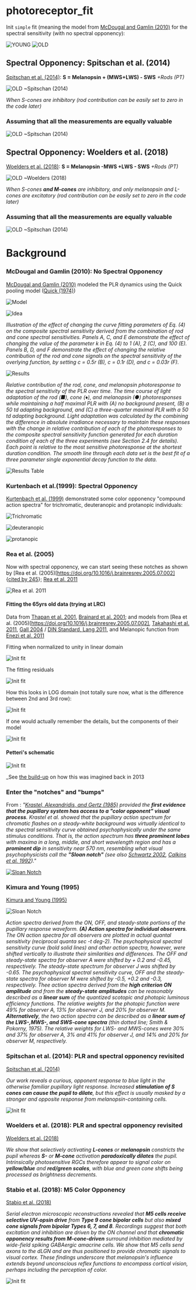 # photoreceptor_fit

Init `simple` fit (meaning the model from [McDougal and Gamlin (2010)](https://doi.org/10.1016/j.visres.2009.10.012) for the spectral sensitivity (with no spectral opponency):

![YOUNG](https://github.com/petteriTeikari/photoreceptor_fit/blob/master/figures_out/quickpool_YOUNG.png "YOUNG")
![OLD](https://github.com/petteriTeikari/photoreceptor_fit/blob/master/figures_out/quickpool_OLD.png "OLD")

## Spectral Opponency: Spitschan et al. (2014)

[Spitschan et al. (2014)](https://dx.doi.org/10.1073/pnas.1400942111): **S = Melanopsin + (MWS+LWS) - SWS** *+Rods (PT)* 

![OLD ~Spitschan (2014)](https://github.com/petteriTeikari/photoreceptor_fit/blob/master/figures_out/quickpool_OLD_spitschan_opponency_weighted.png "OLD ~Spitschan (2014)")

_When S-cones are inhibitory (rod contribution can be easily set to zero in the code later)_

### Assuming that all the measurements are equally valuable

![OLD ~Spitschan (2014)](https://github.com/petteriTeikari/photoreceptor_fit/blob/master/figures_out/quickpool_OLD_spitschan_opponency_no_weights.png "OLD ~Spitschan (2014)")

## Spectral Opponency: Woelders et al. (2018)

[Woelders et al. (2018)](https://doi.org/10.1073/pnas.1716281115): **S = Melanopsin -MWS +LWS - SWS** *+Rods (PT)* 

![OLD ~Woelders (2018)](https://github.com/petteriTeikari/photoreceptor_fit/blob/master/figures_out/quickpool_OLD_woelders_opponency_weighted.png "OLD ~Woelders (2018)")

_When S-cones **and M-cones** are inhibitory, and only melanopsin and L-cones are excitatory (rod contribution can be easily set to zero in the code later)_

### Assuming that all the measurements are equally valuable

![OLD ~Spitschan (2014)](https://github.com/petteriTeikari/photoreceptor_fit/blob/master/figures_out/quickpool_OLD_woelders_opponency_no_weights.png "OLD ~Spitschan (2014)")

# Background

### McDougal and Gamlin (2010): No Spectral Opponency

[McDougal and Gamlin (2010)](https://doi.org/10.1016/j.visres.2009.10.012) modeled the PLR dynamics using the Quick pooling model ([Quick (1974)](https://doi.org/10.1007/BF00271628))

![Model](https://github.com/petteriTeikari/photoreceptor_fit/blob/master/images_biblio/mcdougalGamlin2010_quickPoolingModel.png "Model")

![Idea](https://github.com/petteriTeikari/photoreceptor_fit/blob/master/images_biblio/mcdougalGamlin2010_quickPoolingIdea.png "Idea")

_Illustration of the effect of changing the curve fitting parameters of Eq. (4) on the composite spectral sensitivity derived from the combination of rod and cone spectral sensitivities. Panels A, C, and E demonstrate the effect of changing the value of the parameter k in Eq. (4) to 1 (A), 2 (C), and 100 (E). Panels B, D, and F demonstrate the effect of changing the relative contribution of the rod and cone signals on the spectral sensitivity of the overlying function, by setting c = 0.5r (B), c = 0.1r (D), and c = 0.03r (F)._

![Results](https://github.com/petteriTeikari/photoreceptor_fit/blob/master/images_biblio/mcdougalGamlin2010_quickPoolingResults.png "Results")

_Relative contribution of the rod, cone, and melanopsin photoresponse to the spectral sensitivity of the PLR over time. The time course of light adaptation of the rod (■), cone (♦), and melanopsin (●) photoresponses while maintaining a half maximal PLR with (A) no background present, (B) a 50 td adapting background, and (C) a three-quarter maximal PLR with a 50 td adapting background. Light adaptation was calculated by the combining the difference in absolute irradiance necessary to maintain these responses with the change in relative contribution of each of the photoresponses to the composite spectral sensitivity function generated for each duration condition of each of the three experiments (see Section 2.4 for details). Each point is relative to the most sensitive photoresponse at the shortest duration condition. The smooth line through each data set is the best fit of a three parameter single exponential decay function to the data._

![Results Table](https://github.com/petteriTeikari/photoreceptor_fit/blob/master/images_biblio/mcdougalGamlin2010_quickPoolingResultsTable.png "Results Table")

### Kurtenbach et al.(1999): Spectral Opponency

[Kurtenbach et al. (1999)](http://dx.doi.org/10.1364/JOSAA.16.001541) demonstrated some color opponency "compound action spectra" for trichromatic, deuteranopic and protanopic individuals:

![Trichromatic](https://github.com/petteriTeikari/photoreceptor_fit/blob/master/images_biblio/kurtenbach1999_trichromatic.png "Trichromatic")

![deuteranopic](https://github.com/petteriTeikari/photoreceptor_fit/blob/master/images_biblio/kurtenbach1999_deuteranopic.png "Deuteranopic")

![protanopic](https://github.com/petteriTeikari/photoreceptor_fit/blob/master/images_biblio/kurtenbach1999_protanopic.png "Protanopic")

### Rea et al. (2005)

Now with spectral opponency, we can start seeing these notches as shown by [Rea et al. (2005)[https://doi.org/10.1016/j.brainresrev.2005.07.002] {[cited by 245](https://scholar.google.com.sg/scholar?client=ubuntu&um=1&ie=UTF-8&lr&cites=6946614197753444320)}; [Rea et al. 2011](https://doi.org/10.1177/1477153511430474)

![Rea et al. 2011](https://github.com/petteriTeikari/photoreceptor_fit/blob/master/images_biblio/rea2011_model.png "Rea et al. 2011")

#### Fitting the 65yrs old data (trying at LRC)

Data from [Thapan et al. 2001](), [Brainard et al. 2001](); and models from [Rea et al. (2005)[https://doi.org/10.1016/j.brainresrev.2005.07.002], [Takahashi et al. 2011](https://doi.org/10.2150/jlve.35.123), [Gall 2004](https://core.ac.uk/download/pdf/33447243.pdf) / [DIN Standard, Lang 2011](http://dx.doi.org/10.1117/2.1201101.003442), and Melanopic function from [Enezi et al. 2011](https://doi.org/10.1177/0748730411409719)

Fitting when normalized to unity in linear domain

![Init fit](https://github.com/petteriTeikari/photoreceptor_fit/blob/master/figures_out/melModel_comp_norm-toUnity_lin.png "Init fit")

The fitting residuals

![Init fit](https://github.com/petteriTeikari/photoreceptor_fit/blob/master/figures_out/melModel_residuals_norm-toUnity_lin.png "Init fit")

How this looks in LOG domain (not totally sure now, what is the difference between 2nd and 3rd row):

![Init fit](https://github.com/petteriTeikari/photoreceptor_fit/blob/master/figures_out/reaModel2005_monochromaticSpectra_LOG_FWHM1nm_res1nm_sharp_origWithCones.png "Init fit")

If one would actually remember the details, but the components of their model

![Init fit](https://github.com/petteriTeikari/photoreceptor_fit/blob/master/figures_out/reaModel2005_monochromaticComponents_1nm_irradRes0.25.png "Init fit")

#### Petteri's schematic

![Init fit](https://github.com/petteriTeikari/photoreceptor_fit/blob/master/figures_out/retinalCircuit.png "Init fit")

_See [the build-up](https://github.com/petteriTeikari/photoreceptor_fit/blob/master/biblio/reaMelatonin_manuscript.pdf) on how this was imagined back in 2013

### Enter the "notches" and "bumps"

From : _"[Krastel, Alexandridis, and Gertz (1985)](https://doi.org/10.1159/000309536) provided the **first evidence that the pupillary system has access to a "color opponent" visual process**. Krastel et al. showed that the pupillary action spectrum for chromatic flashes on a steady-white background was virtually identical to the spectral sensitivity curve obtained psychophysically under the same stimulus conditions. That is, the action spectrum has **three prominent lobes** with maxima in a long, middle, and short wavelength region and has a **prominent dip** in sensitivity near 570 nm, resembling what visual psychophysicists call the **"Sloan notch"** (see also [Schwartz 2002](https://doi.org/10.1046/j.1475-1313.2000.00535.x), [Calkins et al. 1992](https://doi.org/10.1016/0042-6989(92)90098-4))."_


[![Sloan Notch](https://github.com/petteriTeikari/photoreceptor_fit/blob/master/images_biblio/teikari2012_thesis_sloanNotch.png "Sloan Notch")](https://tel.archives-ouvertes.fr/file/index/docid/999326/filename/TH2012_Teikari_Petteri_ii.pdf)

### Kimura and Young (1995)

[Kimura and Young (1995)](http://dx.doi.org/10.1016/0042-6989(94)00188-R)

![Sloan Notch](https://github.com/petteriTeikari/photoreceptor_fit/blob/master/images_biblio/kimuraYoung1995_sloanNotch.png "Sloan Notch")

_Action spectra derived from the ON, OFF, and steady-state portions of the pupillary response waveform. **(A) Action spectra for individual observers**. The ON action spectra for all observers are plotted in actual quantal sensitivity (reciprocal quanta sec -t deg-2). The psychophysical spectral sensitivity curve (bold solid lines) and other action spectra, however, were shifted vertically to illustrate their similarities and differences. The OFF and steady-state spectra for observer A were shifted by + 0.2 and -0.45, respectively. The steady-state spectrum for observer J was shifted by -0.65. The psychophysical spectral sensitivity curve, OFF and the steady-state spectra for observer M were shifted by -0.5, +0.2 and
-0.3, respectively. Thee action spectra derived from the **high criterion ON amplitude** and from the **steady-state amplitudes**  can be reasonably described as a **linear sum** of the quantized scotopic and photopic luminous efficiency functions. The relative weights for the photopic function were 49% for observer A, 13% for observer J, and 20% for observer M. **Alternatively**, the two action spectra can be described as a **linear sum of the LWS-,MWS-, and SWS-cone spectra** (thin dotted line; Smith & Pokorny, 1975). The relative weights for LWS- and MWS-cones were 30% and 37% for observer A, 3% and 41% for observer J, and 14% and 20% for observer M, respectively._

### Spitschan et al. (2014): PLR and spectral opponency revisited

[Spitschan et al. (2014)](https://dx.doi.org/10.1073/pnas.1400942111)

_Our work reveals a curious, opponent response to blue light in the otherwise familiar pupillary light response. Increased **stimulation of S cones can cause the pupil to dilate**, but this effect is usually masked by a stronger and opposite response from melanopsin-containing cells._

![Init fit](https://github.com/petteriTeikari/photoreceptor_fit/blob/master/images_biblio/spitschan2014_opponency.png "Init fit")

### Woelders et al. (2018): PLR and spectral opponency revisited

[Woelders et al. (2018)](https://doi.org/10.1073/pnas.1716281115)

_We show that selectively activating **L-cones** or **melanopsin** constricts the pupil whereas **S-** or **M-cone** activation **paradoxically dilates** the pupil. Intrinsically photosensitive RGCs therefore appear to signal color on **yellow/blue** and **red/green scales**, with blue and green cone shifts being processed as brightness decrements._

### Stabio et al. (2018): M5 Color Opponency

[Stabio et al. (2018)](https://doi.org/10.1016/j.neuron.2017.11.030)

_Serial electron microscopic reconstructions revealed that **M5 cells receive selective UV-opsin drive** from **Type 9 cone bipolar cells** but also **mixed cone signals from bipolar Types 6, 7, and 8**. Recordings suggest that both excitation and inhibition are driven by the ON channel and that **chromatic opponency results from M-cone-driven** surround inhibition mediated by wide-field spiking GABAergic amacrine cells. We show that M5 cells send axons to the dLGN and are thus positioned to provide chromatic signals to visual cortex. These findings underscore that melanopsin's influence extends beyond unconscious reflex functions to encompass cortical vision, perhaps including the perception of color._

![Init fit](https://github.com/petteriTeikari/photoreceptor_fit/blob/master/images_biblio/stabio2018_M5.png "Init fit")
